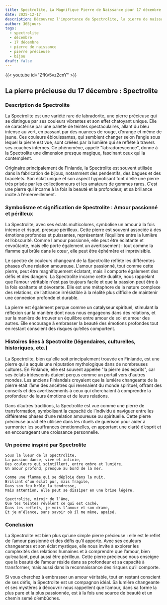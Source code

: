 ```yaml
---
title: Spectrolite, La Magnifique Pierre de Naissance pour 17 décembre
date: 2025-12-17
description: Découvrez l'importance de Spectrolite, la pierre de naissance du 17 décembre qui symbolise Amour passionné et périlleux. Laissez sa beauté et sa signification illuminer votre journée.
author: 365jours
tags:
  - spectrolite
  - décembre
  - 17 décembre
  - pierre de naissance
  - pierre précieuse
  - bijou
draft: false
---
```


{{< youtube id="ZfKv5vz2cnY" >}}

## La pierre précieuse du 17 décembre : Spectrolite

### Description de Spectrolite

La Spectrolite est une variété rare de labradorite, une pierre précieuse qui se distingue par ses couleurs vibrantes et son effet chatoyant unique. Elle se caractérise par une palette de teintes spectaculaires, allant du bleu intense au vert, en passant par des nuances de rouge, d’orange et même de jaune. Ces couleurs éblouissantes, qui semblent changer selon l’angle sous lequel la pierre est vue, sont créées par la lumière qui se reflète à travers ses couches internes. Ce phénomène, appelé "labradorescence", donne à la Spectrolite une dimension presque magique, fascinant ceux qui la contemplent.

Originaire principalement de Finlande, la Spectrolite est souvent utilisée dans la fabrication de bijoux, notamment des pendentifs, des bagues et des bracelets. Son éclat unique et son aspect hypnotisant font d'elle une pierre très prisée par les collectionneurs et les amateurs de gemmes rares. C’est une pierre qui incarne à la fois la beauté et la profondeur, et sa brillance incite à l’émerveillement.

### Symbolisme et signification de Spectrolite : Amour passionné et périlleux

La Spectrolite, avec ses éclats multicolores, symbolise un amour à la fois intense et risqué, presque périlleux. Cette pierre est souvent associée à des émotions profondes et puissantes, représentant l’équilibre entre la lumière et l’obscurité. Comme l'amour passionné, elle peut être éclatante et envoûtante, mais elle porte également un avertissement : tout comme la flamme qui brûle dans le cœur, elle peut être éphémère et imprévisible.

Le spectre de couleurs changeant de la Spectrolite reflète les différentes phases d'une relation amoureuse. L'amour passionné, tout comme cette pierre, peut être magnifiquement éclatant, mais il comporte également des défis et des dangers. La Spectrolite incarne cette dualité, nous rappelant que l’amour véritable n'est pas toujours facile et que la passion peut être à la fois exaltante et dévorante. Elle est une métaphore de la nature complexe des relations, de l’attirance irrésistible à la réalité plus difficile de maintenir une connexion profonde et durable.

La pierre est également perçue comme un catalyseur spirituel, stimulant la réflexion sur la manière dont nous nous engageons dans des relations, et sur la manière de trouver un équilibre entre amour de soi et amour des autres. Elle encourage à embrasser la beauté des émotions profondes tout en restant conscient des risques qu’elles comportent.

### Histoires liées à Spectrolite (légendaires, culturelles, historiques, etc.)

La Spectrolite, bien qu'elle soit principalement trouvée en Finlande, est une pierre qui a acquis une réputation mythologique dans de nombreuses cultures. En Finlande, elle est souvent appelée "la pierre des esprits", car ses éclats iridescents étaient perçus comme un portail vers d'autres mondes. Les anciens Finlandais croyaient que la lumière changeante de la pierre était l’âme des ancêtres qui revenaient du monde spirituel, offrant des conseils et des avertissements à ceux qui cherchaient à comprendre la profondeur de leurs émotions et de leurs relations.

Dans d’autres traditions, la Spectrolite est vue comme une pierre de transformation, symbolisant la capacité de l’individu à naviguer entre les différentes phases d’une relation amoureuse ou spirituelle. Cette pierre précieuse aurait été utilisée dans les rituels de guérison pour aider à surmonter les souffrances émotionnelles, en apportant une clarté d’esprit et en encourageant une croissance personnelle.

### Un poème inspiré par Spectrolite

	Sous la lueur de la Spectrolite,
	La passion danse, vive et infinie,
	Des couleurs qui scintillent, entre ombre et lumière,
	Un amour profond, presque au bord de la mer.
	
	Comme une flamme qui se déploie dans la nuit,
	Brillant d’un éclat pur, mais fragile,
	Dans son feu brûle la tendresse,
	Mais attention, elle peut se dissiper en une brise légère.
	
	Spectrolite, miroir de l’âme,
	Que tes teintes révèlent ce qui est caché,
	Dans tes reflets, je vois l’amour et son drame,
	Et je m’élance, sans savoir où il me mène, apaisé.

### Conclusion

La Spectrolite est bien plus qu’une simple pierre précieuse : elle est le reflet de l’amour passionné et des défis qu’il apporte. Avec ses couleurs changeantes et son éclat mystique, elle nous invite à explorer les complexités des relations humaines et à comprendre que l’amour, bien qu’exaltant, peut aussi être périlleux. Cette pierre précieuse nous enseigne que la beauté de l’amour réside dans sa profondeur et sa capacité à transformer, mais aussi dans la reconnaissance des risques qu’il comporte.

Si vous cherchez à embrasser un amour véritable, tout en restant conscient de ses défis, la Spectrolite est un compagnon idéal. Sa lumière changeante et ses mystères à découvrir nous rappellent que l’amour, dans sa forme la plus pure et la plus passionnée, est à la fois une source de beauté et un chemin semé d’embûches.